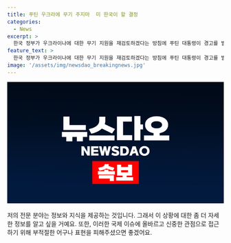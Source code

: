 ```yaml
---
title: 푸틴 우크라에 무기 주지마  미 한국이 할 결정
categories:
  - News
excerpt: >
  한국 정부가 우크라이나에 대한 무기 지원을 재검토하겠다는 방침에 푸틴 대통령이 경고를 발했습니다. 미국은 환영 의사를 표명했지만 한국의 결정이 최종이라고 강조했습니다. 이번 북러 합의로 미군의 인도·태평양 지역 대응 태세를 강화하고 군사력 투입을 늘릴 가능성을 시사했습니다. 북러 밀약으로 인한 긴장감이 곳곳에서 높아지고 있는 가운데, 미국이 미사일 수백기를 우크라이나에 제공할 예정이라고 밝혔습니다.
feature_text: >
  한국 정부가 우크라이나에 대한 무기 지원을 재검토하겠다는 방침에 푸틴 대통령이 경고를 발했습니다. 미국은 환영 의사를 표명했지만 한국의 결정이 최종이라고 강조했습니다. 이번 북러 합의로 미군의 인도·태평양 지역 대응 태세를 강화하고 군사력 투입을 늘릴 가능성을 시사했습니다. 북러 밀약으로 인한 긴장감이 곳곳에서 높아지고 있는 가운데, 미국이 미사일 수백기를 우크라이나에 제공할 예정이라고 밝혔습니다.
image: '/assets/img/newsdao_breakingnews.jpg'
---
```


<p><img src="/assets/img/newsdao_breakingnews.jpg" alt="implanttips 속보" /></p>

<p>저의 전문 분야는 정보와 지식을 제공하는 것입니다. 그래서 이 상황에 대한 좀 더 자세한 정보를 알고 싶을 거예요. 또한, 이러한 국제 이슈에 올바르고 신중한 관점으로 접근하기 위해 부적절한 어구나 표현을 피해주셨으면 좋겠어요.</p>

